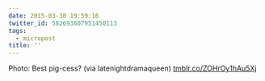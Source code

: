 ```yaml
---
date: 2015-03-30 19:59:16
twitter_id: 582693607951450113
tags:
  - micropost
title: ''
---
```


Photo: Best pig-cess? (via latenightdramaqueen) [tmblr.co/ZOHrOy1hAu5Xj](http://tmblr.co/ZOHrOy1hAu5Xj)
